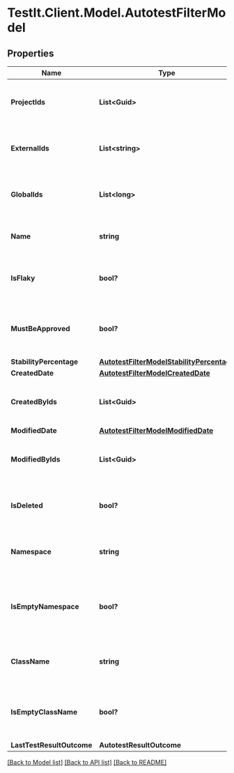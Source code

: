 # TestIt.Client.Model.AutotestFilterModel

## Properties

Name | Type | Description | Notes
------------ | ------------- | ------------- | -------------
**ProjectIds** | **List&lt;Guid&gt;** | Specifies an autotest projects IDs to search for | [optional] 
**ExternalIds** | **List&lt;string&gt;** | Specifies an autotest external IDs to search for | [optional] 
**GlobalIds** | **List&lt;long&gt;** | Specifies an autotest global IDs to search for | [optional] 
**Name** | **string** | Specifies an autotest name to search for | [optional] 
**IsFlaky** | **bool?** | Specifies an autotest flaky status to search for | [optional] 
**MustBeApproved** | **bool?** | Specifies an autotest unapproved changes status to search for | [optional] 
**StabilityPercentage** | [**AutotestFilterModelStabilityPercentage**](AutotestFilterModelStabilityPercentage.md) |  | [optional] 
**CreatedDate** | [**AutotestFilterModelCreatedDate**](AutotestFilterModelCreatedDate.md) |  | [optional] 
**CreatedByIds** | **List&lt;Guid&gt;** | Specifies an autotest creator IDs to search for | [optional] 
**ModifiedDate** | [**AutotestFilterModelModifiedDate**](AutotestFilterModelModifiedDate.md) |  | [optional] 
**ModifiedByIds** | **List&lt;Guid&gt;** | Specifies an autotest last editor IDs to search for | [optional] 
**IsDeleted** | **bool?** | Specifies an autotest deleted status to search for | [optional] 
**Namespace** | **string** | Specifies an autotest namespace to search for | [optional] 
**IsEmptyNamespace** | **bool?** | Specifies an autotest namespace name presence status to search for | [optional] 
**ClassName** | **string** | Specifies an autotest class name to search for | [optional] 
**IsEmptyClassName** | **bool?** | Specifies an autotest class name presence status to search for | [optional] 
**LastTestResultOutcome** | **AutotestResultOutcome** |  | [optional] 

[[Back to Model list]](../README.md#documentation-for-models) [[Back to API list]](../README.md#documentation-for-api-endpoints) [[Back to README]](../README.md)

